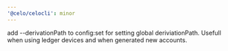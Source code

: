 ```yaml
---
'@celo/celocli': minor
---
```


add --derivationPath to config:set for setting global deriviationPath. Usefull when using ledger devices and when generated new accounts.
